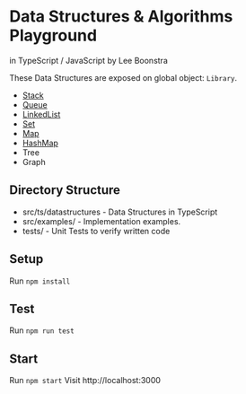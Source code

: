 # Data Structures & Algorithms Playground
in TypeScript / JavaScript by Lee Boonstra

These Data Structures are exposed on global object: `Library`.

* [Stack](https://github.com/savelee/js-datastructures-algorithms/blob/master/src/ts/datastructures/Stack.ts)
* [Queue](https://github.com/savelee/js-datastructures-algorithms/blob/master/src/ts/datastructures/Queue.ts)
* [LinkedList](https://github.com/savelee/js-datastructures-algorithms/blob/master/src/ts/datastructures/LinkedList.ts)
* [Set](https://github.com/savelee/js-datastructures-algorithms/blob/master/src/ts/datastructures/Set.ts)
* [Map](https://github.com/savelee/js-datastructures-algorithms/blob/master/src/ts/datastructures/Map.ts)
* [HashMap](https://github.com/savelee/js-datastructures-algorithms/blob/master/src/ts/datastructures/HashMap.ts)
* Tree
* Graph

## Directory Structure

* src/ts/datastructures - Data Structures in TypeScript
* src/examples/ - Implementation examples. 
* tests/ - Unit Tests to verify written code

## Setup

Run `npm install`

## Test

Run `npm run test`

## Start

Run `npm start`
Visit http://localhost:3000



